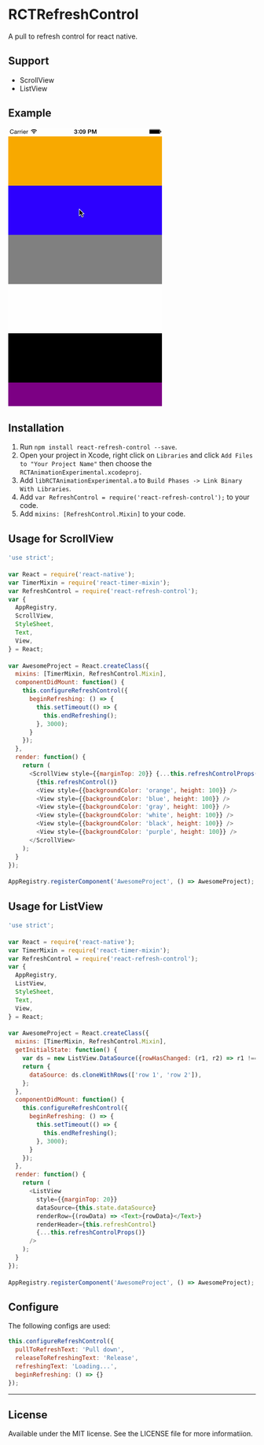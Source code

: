 # RCTRefreshControl

A pull to refresh control for react native.

## Support

- ScrollView
- ListView

## Example

![Example](example.gif)

## Installation

1. Run `npm install react-refresh-control --save`.
2. Open your project in Xcode, right click on `Libraries` and click `Add Files to "Your Project Name"` then choose the `RCTAnimationExperimental.xcodeproj`.
3. Add `libRCTAnimationExperimental.a` to `Build Phases -> Link Binary With Libraries`.
4. Add `var RefreshControl = require('react-refresh-control');` to your code.
5. Add `mixins: [RefreshControl.Mixin]` to your code.

## Usage for ScrollView

```javascript
'use strict';

var React = require('react-native');
var TimerMixin = require('react-timer-mixin');
var RefreshControl = require('react-refresh-control');
var {
  AppRegistry,
  ScrollView,
  StyleSheet,
  Text,
  View,
} = React;

var AwesomeProject = React.createClass({
  mixins: [TimerMixin, RefreshControl.Mixin],
  componentDidMount: function() {
    this.configureRefreshControl({
      beginRefreshing: () => {
        this.setTimeout(() => {
          this.endRefreshing();
        }, 3000);
      }
    });
  },
  render: function() {
    return (
      <ScrollView style={{marginTop: 20}} {...this.refreshControlProps()}>
        {this.refreshControl()}
        <View style={{backgroundColor: 'orange', height: 100}} />
        <View style={{backgroundColor: 'blue', height: 100}} />
        <View style={{backgroundColor: 'gray', height: 100}} />
        <View style={{backgroundColor: 'white', height: 100}} />
        <View style={{backgroundColor: 'black', height: 100}} />
        <View style={{backgroundColor: 'purple', height: 100}} />
      </ScrollView>
    );
  }
});

AppRegistry.registerComponent('AwesomeProject', () => AwesomeProject);
```

## Usage for ListView

```javascript
'use strict';

var React = require('react-native');
var TimerMixin = require('react-timer-mixin');
var RefreshControl = require('react-refresh-control');
var {
  AppRegistry,
  ListView,
  StyleSheet,
  Text,
  View,
} = React;

var AwesomeProject = React.createClass({
  mixins: [TimerMixin, RefreshControl.Mixin],
  getInitialState: function() {
    var ds = new ListView.DataSource({rowHasChanged: (r1, r2) => r1 !== r2});
    return {
      dataSource: ds.cloneWithRows(['row 1', 'row 2']),
    };
  },
  componentDidMount: function() {
    this.configureRefreshControl({
      beginRefreshing: () => {
        this.setTimeout(() => {
          this.endRefreshing();
        }, 3000);
      }
    });
  },
  render: function() {
    return (
      <ListView
        style={{marginTop: 20}}
        dataSource={this.state.dataSource}
        renderRow={(rowData) => <Text>{rowData}</Text>}
        renderHeader={this.refreshControl}
        {...this.refreshControlProps()}
      />
    );
  }
});

AppRegistry.registerComponent('AwesomeProject', () => AwesomeProject);
```

## Configure

The following configs are used:

```javascript
this.configureRefreshControl({
  pullToRefreshText: 'Pull down',
  releaseToRefreshingText: 'Release',
  refreshingText: 'Loading...',  
  beginRefreshing: () => {}
});
```

---

## License

Available under the MIT license. See the LICENSE file for more informatiion.
